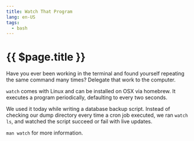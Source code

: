 ```yaml
---
title: Watch That Program
lang: en-US
tags:
  - bash
---
```


# {{ $page.title }}

Have you ever been working in the terminal and found yourself repeating the same command many times? Delegate that work to the computer.

`watch` comes with Linux and can be installed on OSX via homebrew. It executes a program periodically, defaulting to every two seconds.

We used it today while writing a database backup script. Instead of checking our dump directory every time a cron job executed, we ran `watch ls`, and watched the script succeed or fail with live updates.

`man watch` for more information.
